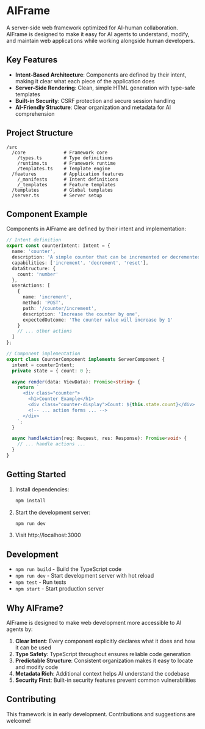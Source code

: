 # AIFrame

A server-side web framework optimized for AI-human collaboration. AIFrame is designed to make it easy for AI agents to understand, modify, and maintain web applications while working alongside human developers.

## Key Features

- **Intent-Based Architecture**: Components are defined by their intent, making it clear what each piece of the application does
- **Server-Side Rendering**: Clean, simple HTML generation with type-safe templates
- **Built-in Security**: CSRF protection and secure session handling
- **AI-Friendly Structure**: Clear organization and metadata for AI comprehension

## Project Structure

```
/src
  /core              # Framework core
    /types.ts        # Type definitions
    /runtime.ts      # Framework runtime
    /templates.ts    # Template engine
  /features          # Application features
    /_manifests      # Intent definitions
    /_templates      # Feature templates
  /templates         # Global templates
  /server.ts         # Server setup
```

## Component Example

Components in AIFrame are defined by their intent and implementation:

```typescript
// Intent definition
export const counterIntent: Intent = {
  name: 'counter',
  description: 'A simple counter that can be incremented or decremented',
  capabilities: ['increment', 'decrement', 'reset'],
  dataStructure: {
    count: 'number'
  },
  userActions: [
    {
      name: 'increment',
      method: 'POST',
      path: '/counter/increment',
      description: 'Increase the counter by one',
      expectedOutcome: 'The counter value will increase by 1'
    }
    // ... other actions
  ]
};

// Component implementation
export class CounterComponent implements ServerComponent {
  intent = counterIntent;
  private state = { count: 0 };

  async render(data: ViewData): Promise<string> {
    return `
      <div class="counter">
        <h1>Counter Example</h1>
        <div class="counter-display">Count: ${this.state.count}</div>
        <!-- ... action forms ... -->
      </div>
    `;
  }

  async handleAction(req: Request, res: Response): Promise<void> {
    // ... handle actions ...
  }
}
```

## Getting Started

1. Install dependencies:
   ```bash
   npm install
   ```

2. Start the development server:
   ```bash
   npm run dev
   ```

3. Visit http://localhost:3000

## Development

- `npm run build` - Build the TypeScript code
- `npm run dev` - Start development server with hot reload
- `npm test` - Run tests
- `npm start` - Start production server

## Why AIFrame?

AIFrame is designed to make web development more accessible to AI agents by:

1. **Clear Intent**: Every component explicitly declares what it does and how it can be used
2. **Type Safety**: TypeScript throughout ensures reliable code generation
3. **Predictable Structure**: Consistent organization makes it easy to locate and modify code
4. **Metadata Rich**: Additional context helps AI understand the codebase
5. **Security First**: Built-in security features prevent common vulnerabilities

## Contributing

This framework is in early development. Contributions and suggestions are welcome! 